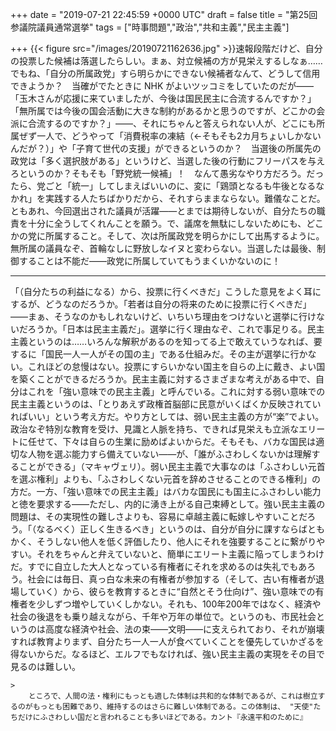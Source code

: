 
+++
date = "2019-07-21 22:45:59 +0000 UTC"
draft = false
title = "第25回参議院議員通常選挙"
tags = ["時事問題","政治","共和主義","民主主義"]

+++
{{< figure src="/images/20190721162636.jpg"  >}}速報段階だけど、自分の投票した候補は落選したらしい。まぁ、対立候補の方が見栄えするしなぁ……でもね、「自分の所属政党」すら明らかにできない候補者なんて、どうして信用できようか？　当確がでたときに NHK がよいツッコミをしていたのだが――「玉木さんが応援に来ていましたが、今後は国民民主に合流するんですか？」「無所属では今後の国会活動に大きな制約があるかと思うのですが、どこかの会派に合流するのですか？」――、それにちゃんと答えられない人が、どこにも所属ぜず一人で、どうやって「消費税率の凍結（←そもそも2カ月ちょいしかないんだが？）」や「子育て世代の支援」ができるというのか？　当選後の所属先の政党は「多く選択肢がある」というけど、当選した後の行動にフリーパスを与えろというのか？そもそも「野党統一候補」！　なんて愚劣なやり方だろう。だったら、党ごと「統一」してしまえばいいのに、変に「鶏頭となるも牛後となるなかれ」を実践する人たちばかりだから、それすらままならない。難儀なことだ。ともあれ、今回選出された議員が活躍――とまでは期待しないが、自分たちの職責を十分に全うしてくれんことを願う。で、議席を無駄にしないためにも、どこかの党に所属すること。そして、次は所属政党を明らかにして出馬するように。無所属の議員なぞ、首輪なしに野放しなイヌと変わらない。当選したは最後、制御することは不能だ――政党に所属していてもうまくいかないのに！<hr/>「（自分たちの利益になる）から、投票に行くべきだ」こうした意見をよく耳にするが、どうなのだろうか。「若者は自分の将来のために投票に行くべきだ」――まぁ、そうなのかもしれないけど、いちいち理由をつけないと選挙に行けないだろうか。「日本は民主主義だ」。選挙に行く理由なぞ、これで事足りる。民主主義というのは……いろんな解釈があるのを知ってる上で敢えていうなれば、要するに「国民一人一人がその国の主」である仕組みだ。その主が選挙に行かない。これほどの怠慢はない。投票にすらいかない国主を自らの上に戴き、よい国を築くことができるだろうか。民主主義に対するさまざまな考えがある中で、自分はこれを「強い意味での民主主義」と呼んでいる。これに対する弱い意味での民主主義というのは、「とりあえず政権首脳部に民意がいくばくか反映されていればいい」という考え方だ。やり方としては、弱い民主主義の方が“楽”でよい。政治なぞ特別な教育を受け、見識と人脈を持ち、できれば見栄えも立派なエリートに任せて、下々は自らの生業に励めばよいからだ。そもそも、バカな国民は適切な人物を選ぶ能力すら備えていない――が、「誰がふさわしくないかは理解することができる」（マキャヴェリ）。弱い民主主義で大事なのは「ふさわしい元首を選ぶ権利」よりも、「ふさわしくない元首を辞めさせることのできる権利」の方だ。一方、「強い意味での民主主義」はバカな国民にも国主にふさわしい能力と徳を要求する――ただし、内的に湧き上がる自己束縛として。強い民主主義の問題は、その実現性の難しさよりも、容易に卓越主義に転嫁しやすいことだろう。「（なるべく）正しく生きるべき」というのは、自分が自分に課すならばともかく、そうしない他人を低く評価したり、他人にそれを強要することに繋がりやすい。それをちゃんと弁えていないと、簡単にエリート主義に陥ってしまうわけだ。すでに自立した大人となっている有権者にそれを求めるのは失礼でもあろう。社会には毎日、真っ白な未来の有権者が参加する（そして、古い有権者が退場していく）から、彼らを教育するときに“自然とそう仕向け”、強い意味での有権者を少しずつ増やしていくしかない。それも、100年200年ではなく、経済や社会の後退をも乗り越えながら、千年や万年の単位で。というのも、市民社会というのは高度な経済や社会、法の束――文明――に支えられており、それが崩壊すれば教育よりまず、自分たち一人一人が食べていくことを優先していかざるを得ないからだ。なるほど、エルフでもなければ、強い民主主義の実現をその目で見るのは難しい。

    >
        ところで、人間の法・権利にもっとも適した体制は共和的な体制であるが、これは樹立するのがもっとも困難であり、維持するのはさらに難しい体制である。この体制は、 "天使"たちだけにふさわしい国だと言われることも多いほどである。カント『永遠平和のために』

    


